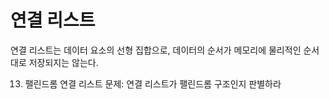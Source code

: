 # 연결 리스트

연결 리스트는 데이터 요소의 선형 집합으로,
데이터의 순서가 메모리에 물리적인 순서대로 저장되지는 않는다.

13. 팰린드롬 연결 리스트
    문제: 연결 리스트가 팰린드롬 구조인지 판별하라
